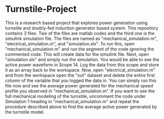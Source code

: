 # Turnstile-Project
This is a research based project that explores power generation using turnstile and doubly-fed induction generator based system.
This repository contains 3 files.
Two of the files are matlab codes and the third one is the simulink simulation file.
The files are named as "mechanical_simulation.m", "electrical_simulation.m", and "simulation.slx".
To run this, open "mechanical_simulation.m" and run the segment of the code ignoring the commented code.
This will create data for the simulink file. Next, open "simulation.slx" and simply run the simulation.
You would be able to see the active power waveform in Scope 14.
Log the data from this scope and store it as an array back to the workspace.
Now, open "electrical_simulation.m" and from the workspace open the "out" dataset and delete the entire first column of the variable that you logged the data in.
You can simply run this file now and see the average power generated for the mechanical speed profile you observed in "mechanical_simulation.m".
If you want to see the full mechanical modeling of the turnstile, uncomment the code under Simulation 1 heading in "mechanical_simulation.m" and repeat the procedure described above to find the average active power generated by the turnstile model.
